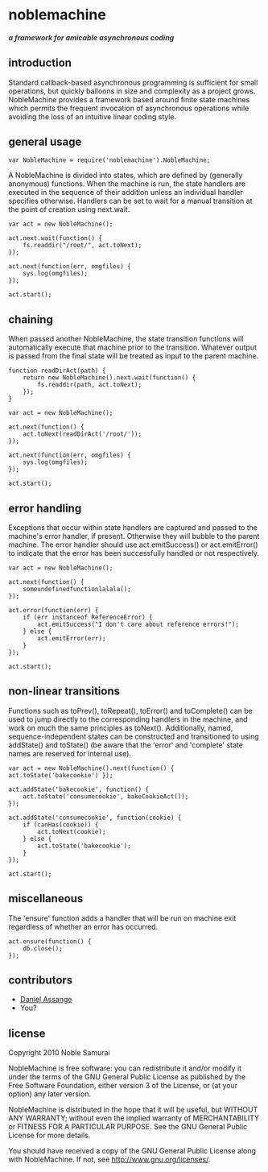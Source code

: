 # noblemachine
##### <span style="color: #333">a framework for amicable asynchronous coding</span> 

## introduction

Standard callback-based asynchronous programming is sufficient for small operations, but quickly balloons in size and complexity as a project grows. NobleMachine provides a framework based around finite state machines which permits the frequent invocation of asynchronous operations while avoiding the loss of an intuitive linear coding style.

## general usage

	var NobleMachine = require('noblemachine').NobleMachine;

A NobleMachine is divided into states, which are defined by (generally anonymous) functions. When the machine is run, the state handlers are executed in the sequence of their addition unless an individual handler specifies otherwise. Handlers can be set to wait for a manual transition at the point of creation using next.wait.

	var act = new NobleMachine();

	act.next.wait(function() {
		fs.readdir("/root/", act.toNext);
	});

	act.next(function(err, omgfiles) {
		sys.log(omgfiles);
	});

	act.start();

## chaining

When passed another NobleMachine, the state transition functions will automatically execute that machine prior to the transition. Whatever output is passed from the final state will be treated as input to the parent machine.

	function readDirAct(path) {
		return new NobleMachine().next.wait(function() {
			fs.readdir(path, act.toNext); 
		});
	}

	var act = new NobleMachine();

	act.next(function() {
		act.toNext(readDirAct('/root/'));
	});

	act.next(function(err, omgfiles) {
		sys.log(omgfiles);
	});

	act.start();

## error handling

Exceptions that occur within state handlers are captured and passed to the machine's error handler, if present. Otherwise they will bubble to the parent machine. The error handler should use act.emitSuccess() or act.emitError() to indicate that the error has been successfully handled or not respectively.

    var act = new NobleMachine();

    act.next(function() {
        someundefinedfunctionlalala();
    });

    act.error(function(err) {
        if (err instanceof ReferenceError) {
            act.emitSuccess("I don't care about reference errors!");
        } else {
            act.emitError(err);
        }
    });

    act.start();

## non-linear transitions

Functions such as toPrev(), toRepeat(), toError() and toComplete() can be used to jump directly to the corresponding handlers in the machine, and work on much the same principles as toNext(). Additionally, named, sequence-independent states can be constructed and transitioned to using addState() and toState() (be aware that the 'error' and 'complete' state names are reserved for internal use).

    var act = new NobleMachine().next(function() { act.toState('bakecookie') });

    act.addState('bakecookie', function() {
        act.toState('consumecookie', bakeCookieAct());
    });

    act.addState('consumecookie', function(cookie) {
        if (canHas(cookie)) {
            act.toNext(cookie);
        } else {
            act.toState('bakecookie');
        }
    });

    act.start();

## miscellaneous

The 'ensure' function adds a handler that will be run on machine exit regardless of whether an error has occurred.

	act.ensure(function() {
		db.close();
	});









## contributors
 - [Daniel Assange](http://github.com/somnidea)
 - You?

## license

Copyright 2010 Noble Samurai

NobleMachine is free software: you can redistribute it and/or modify it under the terms of the GNU General Public License as published by the Free Software Foundation, either version 3 of the License, or (at your option) any later version.

NobleMachine is distributed in the hope that it will be useful, but WITHOUT ANY WARRANTY; without even the implied warranty of MERCHANTABILITY or FITNESS FOR A PARTICULAR PURPOSE.  See the GNU General Public License for more details.

You should have received a copy of the GNU General Public License along with NobleMachine.  If not, see http://www.gnu.org/licenses/.

